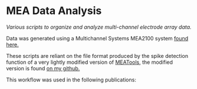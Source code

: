 # MEA Data Analysis
*Various scripts to organize and analyze multi-channel electrode array data.*

Data was generated using a Multichannel Systems MEA2100 system [found here.](https://www.multichannelsystems.com/products/mea2100-systems)

These scripts are reliant on the file format produced by the spike detection function of a very lightly modified version of [MEATools](https://github.com/dbridges/mea-tools), the modified version is found [on my github.](https://github.com/Lswhiteh/mea-tools)

This workflow was used in the following publications:


